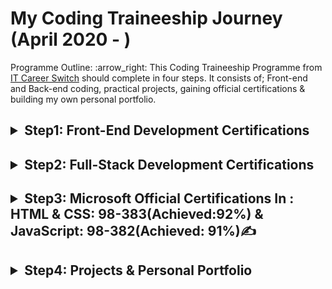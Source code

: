 # My Coding Traineeship Journey (April 2020 - )
<p>Programme Outline: :arrow_right: This Coding Traineeship Programme from <a href="https://itcareerswitch.co.uk/coding-traineeship/" >IT Career Switch</a> should complete in four steps. It consists of; Front-end and Back-end coding, practical projects, gaining official certifications & building my own personal portfolio.</p>


## <details><summary> Step1: Front-End Development Certifications</summary>*<p> Successfully Completed a selection of professional and industry recognised coding courses covering HTML, CSS and Javascript. The training is delivered via multimedia rich video tutorials, presentations and quizzes, accessed through a portal where I studied from home.</p>*<img src="https://user-images.githubusercontent.com/24832458/96701547-a3d41f80-1388-11eb-83f4-77c398a6bf66.png" width="30%"></img> <img src="https://user-images.githubusercontent.com/24832458/96702649-dfbbb480-1389-11eb-86f2-466165c081ba.png" width="30%"></img> <img src="https://user-images.githubusercontent.com/24832458/96702837-0f6abc80-138a-11eb-9c04-3c64514dcf1a.png" width="30%"></img></details>

## <details><summary> Step2: Full-Stack Development Certifications</summary>*<p> Studied Front-end programming languages in more depth along with all the Back-end coding languages as they are key to become a Full-Stack Developer. This part is heavily focused on the practical element of learning as I have to complete a number of mini-projects where I practiced my coding skills as I study through the material.</p>*<img src="https://user-images.githubusercontent.com/24832458/96934022-6f13b580-14b9-11eb-9042-ae50d3ee6203.png" width="30%"></img> <img src="https://user-images.githubusercontent.com/24832458/96708349-092c0e80-1391-11eb-87c5-452c33742ff1.png" width="30%"></img> <img src="https://user-images.githubusercontent.com/24832458/96708723-8ce5fb00-1391-11eb-967c-314fd51b52cf.png" width="30%"></img> <img src="https://user-images.githubusercontent.com/24832458/96707590-fe24ae80-138f-11eb-9ffb-e82a98f67823.png" width="30%"></img> <img src="https://user-images.githubusercontent.com/24832458/96707645-109ee800-1390-11eb-8d60-640aaf5b0084.png" width="30%"></img> <img src="https://user-images.githubusercontent.com/24832458/96708358-0c26ff00-1391-11eb-8e09-262b398dadfa.png" width="30%"></img> <img src="https://user-images.githubusercontent.com/24832458/96707710-22808b00-1390-11eb-9808-1a7628604457.png" width="30%"></img> <img src="https://user-images.githubusercontent.com/24832458/96707677-1a285000-1390-11eb-8147-a5036507a49d.png" width="30%"></img> <img src="https://user-images.githubusercontent.com/24832458/96707730-27ddd580-1390-11eb-8385-e1033ea1698b.png" width="30%"></img> <img src="https://user-images.githubusercontent.com/24832458/96707752-30cea700-1390-11eb-829b-7e626f263b66.png" width="30%"></img> <img src="https://user-images.githubusercontent.com/24832458/96708369-11844980-1391-11eb-9966-0c32197f94e9.png" width="30%"></img> <img src="https://user-images.githubusercontent.com/24832458/96708411-1c3ede80-1391-11eb-86b1-7d83fb7a4c71.png" width="30%"></img> <img src="https://user-images.githubusercontent.com/24832458/96708418-1f39cf00-1391-11eb-8dcc-5829239144c6.png" width="30%"></img> <img src="https://user-images.githubusercontent.com/24832458/96708430-23fe8300-1391-11eb-9816-27761d6623f1.png" width="30%"></img> <img src="https://user-images.githubusercontent.com/24832458/96708447-28c33700-1391-11eb-8b0b-4caeec307af2.png" width="30%"></img> <img src="https://user-images.githubusercontent.com/24832458/96709522-b6535680-1392-11eb-9c1d-2ac2131ac486.png" width="30%"></img><details><summary> Codacademy Assessment Test Based On Step2 :arrow_heading_up:</summary><img src="https://user-images.githubusercontent.com/24832458/96710619-35955a00-1394-11eb-985a-8db7e4873711.jpeg" width="45%"></img> <img src="https://user-images.githubusercontent.com/24832458/96710821-8311c700-1394-11eb-8fa7-ba44b820203d.jpeg" width="45%"></img></details></details> 

## <details><summary> Step3: Microsoft Official Certifications In : HTML & CSS: 98-383(Achieved:92%) & JavaScript: 98-382(Achieved: 91%):writing_hand:</summary><img src="https://user-images.githubusercontent.com/24832458/99462830-66819400-292c-11eb-990e-7c2f78948285.png" width="50%"></img><img src="https://user-images.githubusercontent.com/24832458/99462950-a9dc0280-292c-11eb-916c-0246bb82a5a1.png" width="50%"></img></details>

## <details><summary> Step4: Projects & Personal Portfolio</summary>*<p>ITC Tutor assigned me one pre-project task to understand few web development techniques such as AJAX calls in Javascript before I was assigned two independent projects to complete whilst providing guidance and support throughout to ensure they are of a high industry standard.</p>*<ul><li><a href="https://github.com/sasigit7/Ajaxistic">PreProject-Ajaxistic</a></li><li><a href="https://thegazetteer.co.uk/">Project1-The Gazetteer</a></li><li><a href="#">Project2-Coming Soon</a></li><li><a href="https://shashwebdev.com/">Personal Portfolio<a/></li></ul></details>
